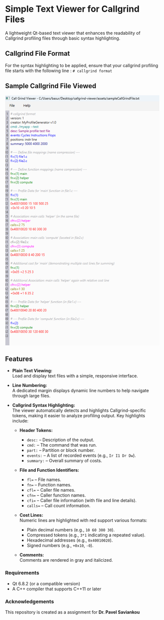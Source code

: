 # Simple Text Viewer for Callgrind Files

A lightweight Qt-based text viewer that enhances the readability of Callgrind profiling files through basic syntax highlighting.

## Callgrind File Format

For the syntax highlighting to be applied, ensure that your callgrind profiling file starts with the following line :
`# callgrind format`

## Sample Callgrind File Viewed

![Sample Call Grind File Viewed In Text Editor](./assets/sampleCallGrindView.png)


## Features

- **Plain Text Viewing:**  
  Load and display text files with a simple, responsive interface.

- **Line Numbering:**  
  A dedicated margin displays dynamic line numbers to help navigate through large files.

- **Callgrind Syntax Highlighting:**  
  The viewer automatically detects and highlights Callgrind-specific tokens, making it easier to analyze profiling output. Key highlights include:
  - **Header Tokens:**  
    - `desc:` – Description of the output.
    - `cmd:` – The command that was run.
    - `part:` – Partition or block number.
    - `events:` – A list of recorded events (e.g., `Ir I1 Dr Dw`).
    - `summary:` – Overall summary of costs.
  - **File and Function Identifiers:**  
    - `fl=` – File names.
    - `fn=` – Function names.
    - `cfl=` – Caller file names.
    - `cfn=` – Caller function names.
    - `cfi=` – Caller file information (with file and line details).
    - `calls=` – Call count information.
  - **Cost Lines:**  
    Numeric lines are highlighted with red support various formats:
    - Plain decimal numbers (e.g., `10 60 300 30`).
    - Compressed tokens (e.g., `3*1` indicating a repeated value).
    - Hexadecimal addresses (e.g., `0x40010020`).
    - Signed numbers (e.g., `+0x10`, `-0`).
    
  - **Comments:**  
    Comments are rendered in gray and italicized.

### Requirements
- Qt 6.8.2 (or a compatible version)
- A C++ compiler that supports C++11 or later

### Acknowledgements
This repository is created as a assignment for **Dr. Pavel Saviankou**

